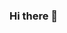 ### Hi there 👋

<!--
**rinpr/rinpr** is a ✨ _special_ ✨ repository because its `README.md` (this file) appears on your GitHub profile.

https://github-readme-stats.vercel.app/api/top-langs/?username=rinpr&layout=compact&count_private=true&show_icons=true

Here are some ideas to get you started:

- 🔭 I’m currently working on ...
- 🌱 I’m currently learning ...
- 👯 I’m looking to collaborate on ...
- 🤔 I’m looking for help with ...
- 💬 Ask me about ...
- 📫 How to reach me: ...
- 😄 Pronouns: ...
- ⚡ Fun fact: ...
-->
